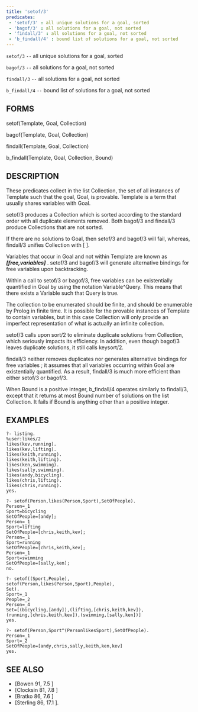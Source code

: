 ```yaml
---
title: 'setof/3'
predicates:
 - 'setof/3' : all unique solutions for a goal, sorted
 - 'bagof/3' : all solutions for a goal, not sorted
 - 'findall/3' : all solutions for a goal, not sorted
 - 'b_findall/4' : bound list of solutions for a goal, not sorted
---
```

`setof/3` `--` all unique solutions for a goal, sorted

`bagof/3` `--` all solutions for a goal, not sorted

`findall/3` `--` all solutions for a goal, not sorted

`b_findall/4` `--` bound list of solutions for a goal, not sorted


## FORMS

setof(Template, Goal, Collection)

bagof(Template, Goal, Collection)

findall(Template, Goal, Collection)

b_findall(Template, Goal, Collection, Bound)


## DESCRIPTION

These predicates collect in the list Collection, the set of all instances of Template such that the goal, Goal, is provable. Template is a term that usually shares variables with Goal.

setof/3 produces a Collection which is sorted according to the standard order with all duplicate elements removed. Both bagof/3 and findall/3 produce Collections that are not sorted.

If there are no solutions to Goal, then setof/3 and bagof/3 will fail, whereas, findall/3 unifies Collection with [ ].

Variables that occur in Goal and not within Template are known as
**_[free,variables]_**
. setof/3 and bagof/3 will generate alternative bindings for free variables upon backtracking.

Within a call to setof/3 or bagof/3, free variables can be existentially quantified in Goal by using the notation Variable^Query. This means that there exists a Variable such that Query is true.

The collection to be enumerated should be finite, and should be enumerable by Prolog in finite time. It is possible for the provable instances of Template to contain variables, but in this case Collection will only provide an imperfect representation of what is actually an infinite collection.

setof/3 calls upon sort/2 to eliminate duplicate solutions from Collection, which seriously impacts its efficiency. In addition, even though bagof/3 leaves duplicate solutions, it still calls keysort/2.

findall/3 neither removes duplicates nor generates alternative bindings for free variables ; it assumes that all variables occurring within Goal are existentially quantified. As a result, findall/3 is much more efficient than either setof/3 or bagof/3.

When Bound is a positive integer, b_findall/4 operates similarly to findall/3, except that it returns at most Bound number of solutions on the list Collection. It fails if Bound is anything other than a positive integer.


## EXAMPLES

```
?- listing.
%user:likes/2
likes(kev,running).
likes(kev,lifting).
likes(keith,running).
likes(keith,lifting).
likes(ken,swimming).
likes(sally,swimming).
likes(andy,bicycling).
likes(chris,lifting).
likes(chris,running).
yes.
```

```
?- setof(Person,likes(Person,Sport),SetOfPeople).
Person=_1
Sport=bicycling
SetOfPeople=[andy];
Person=_1
Sport=lifting
SetOfPeople=[chris,keith,kev];
Person=_1
Sport=running
SetOfPeople=[chris,keith,kev];
Person=_1
Sport=swimming
SetOfPeople=[sally,ken];
no.
```

```
?- setof((Sport,People),
setof(Person,likes(Person,Sport),People),
Set).
Sport=_1
People=_2
Person=_4
Set=[(bicycling,[andy]),(lifting,[chris,keith,kev]),
(running,[chris,keith,kev]),(swimming,[sally,ken])]
yes.
```

```
?- setof(Person,Sport^(PersonlikesSport),SetOfPeople).
Person=_1
Sport=_2
SetOfPeople=[andy,chris,sally,keith,ken,kev]
yes.
```


## SEE ALSO

- [Bowen 91, 7.5 ]
- [Clocksin 81, 7.8 ]
- [Bratko 86, 7.6 ]
- [Sterling 86, 17.1 ]. 
